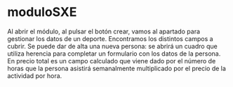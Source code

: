 # moduloSXE

Al abrir el módulo, al pulsar el botón crear, vamos al apartado para gestionar los datos de un deporte.
Encontramos los distintos campos a cubrir.
Se puede dar de alta una nueva persona: se abrirá un cuadro que utiliza herencia para completar un formulario con los datos de la persona.
En precio total es un campo calculado que viene dado por el número de horas que la persona asistirá semanalmente multiplicado por el precio de la actividad por hora.
